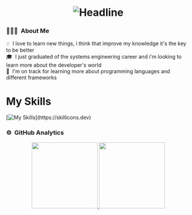 <div align=center>
        <h1><img src="https://readme-typing-svg.herokuapp.com?color=%236FDA44&size=32&center=true&vCenter=true&width=600&height=50&lines=Hi+there+I'm+Carlos+%F0%9F%91%8B;Systems+Engineer;FullStack+Developer;Systems+Administrator;Data+Base+Engineer;Enthusiast" alt="Headline" /></h1>
    </div>

### 👨🏻‍💻 &nbsp;About Me
💡 &nbsp;I love to learn new things, i think that improve my knowledge it's the key to be better\
🎓 &nbsp;I just graduated of the systems engineering career and i'm looking to learn more about the developer's world\
🌱 &nbsp;I'm on track for learning more about programming languages and different frameworks

# My Skills
[![My Skills](https://skillicons.dev/icons?i=js,html,css,php,python,java,mysql,postgres,nodejs,react,vscode,)](https://skillicons.dev)

### ⚙️ &nbsp;GitHub Analytics

<p align="center">
<a href="https://github.com/AVS1508">
  <img height="180em" src="https://github-readme-stats-eight-theta.vercel.app/api?username=AVS1508&show_icons=true&theme=algolia&include_all_commits=true&count_private=true"/>
  <img height="180em" src="https://github-readme-stats-eight-theta.vercel.app/api/top-langs/?username=AVS1508&layout=compact&langs_count=8&theme=algolia"/>
</a>
</p>
